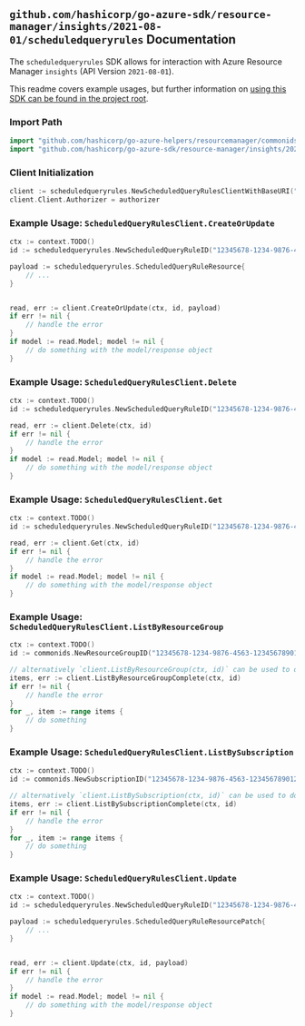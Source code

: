 
## `github.com/hashicorp/go-azure-sdk/resource-manager/insights/2021-08-01/scheduledqueryrules` Documentation

The `scheduledqueryrules` SDK allows for interaction with Azure Resource Manager `insights` (API Version `2021-08-01`).

This readme covers example usages, but further information on [using this SDK can be found in the project root](https://github.com/hashicorp/go-azure-sdk/tree/main/docs).

### Import Path

```go
import "github.com/hashicorp/go-azure-helpers/resourcemanager/commonids"
import "github.com/hashicorp/go-azure-sdk/resource-manager/insights/2021-08-01/scheduledqueryrules"
```


### Client Initialization

```go
client := scheduledqueryrules.NewScheduledQueryRulesClientWithBaseURI("https://management.azure.com")
client.Client.Authorizer = authorizer
```


### Example Usage: `ScheduledQueryRulesClient.CreateOrUpdate`

```go
ctx := context.TODO()
id := scheduledqueryrules.NewScheduledQueryRuleID("12345678-1234-9876-4563-123456789012", "example-resource-group", "scheduledQueryRuleValue")

payload := scheduledqueryrules.ScheduledQueryRuleResource{
	// ...
}


read, err := client.CreateOrUpdate(ctx, id, payload)
if err != nil {
	// handle the error
}
if model := read.Model; model != nil {
	// do something with the model/response object
}
```


### Example Usage: `ScheduledQueryRulesClient.Delete`

```go
ctx := context.TODO()
id := scheduledqueryrules.NewScheduledQueryRuleID("12345678-1234-9876-4563-123456789012", "example-resource-group", "scheduledQueryRuleValue")

read, err := client.Delete(ctx, id)
if err != nil {
	// handle the error
}
if model := read.Model; model != nil {
	// do something with the model/response object
}
```


### Example Usage: `ScheduledQueryRulesClient.Get`

```go
ctx := context.TODO()
id := scheduledqueryrules.NewScheduledQueryRuleID("12345678-1234-9876-4563-123456789012", "example-resource-group", "scheduledQueryRuleValue")

read, err := client.Get(ctx, id)
if err != nil {
	// handle the error
}
if model := read.Model; model != nil {
	// do something with the model/response object
}
```


### Example Usage: `ScheduledQueryRulesClient.ListByResourceGroup`

```go
ctx := context.TODO()
id := commonids.NewResourceGroupID("12345678-1234-9876-4563-123456789012", "example-resource-group")

// alternatively `client.ListByResourceGroup(ctx, id)` can be used to do batched pagination
items, err := client.ListByResourceGroupComplete(ctx, id)
if err != nil {
	// handle the error
}
for _, item := range items {
	// do something
}
```


### Example Usage: `ScheduledQueryRulesClient.ListBySubscription`

```go
ctx := context.TODO()
id := commonids.NewSubscriptionID("12345678-1234-9876-4563-123456789012")

// alternatively `client.ListBySubscription(ctx, id)` can be used to do batched pagination
items, err := client.ListBySubscriptionComplete(ctx, id)
if err != nil {
	// handle the error
}
for _, item := range items {
	// do something
}
```


### Example Usage: `ScheduledQueryRulesClient.Update`

```go
ctx := context.TODO()
id := scheduledqueryrules.NewScheduledQueryRuleID("12345678-1234-9876-4563-123456789012", "example-resource-group", "scheduledQueryRuleValue")

payload := scheduledqueryrules.ScheduledQueryRuleResourcePatch{
	// ...
}


read, err := client.Update(ctx, id, payload)
if err != nil {
	// handle the error
}
if model := read.Model; model != nil {
	// do something with the model/response object
}
```
